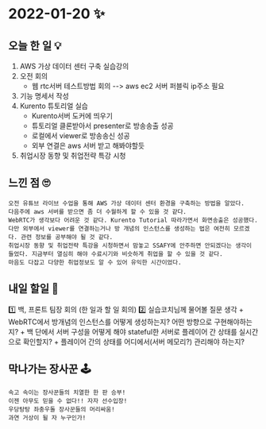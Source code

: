 # 2022-01-20 ✨

## 오늘 한 일 💡

1. AWS 가상 데이터 센터 구축 실습강의
2. 오전 회의
	+ 웹 rtc서버 테스트방법 회의 --> aws ec2 서버 퍼블릭 ip주소 필요
3. 기능 명세서 작성
4. Kurento 튜토리얼 실습
	+ Kurento서버 도커에 띄우기
	+ 튜토리얼 클론받아서 presenter로 방송송출 성공
	+ 로컬에서 viewer로 방송송신 성공
	+ 외부 연결은 aws 서버 받고 해봐야할듯
5. 취업시장 동향 및 취업전략 특강 시청
## 느낀 점 🙄

```
오전 유튜브 라이브 수업을 통해 AWS 가상 데이터 센터 환경을 구축하는 방법을 알았다.  
다음주에 aws 서버를 받으면 좀 더 수월하게 할 수 있을 것 같다.  
WebRTC가 생각보다 어려운 것 같다. Kurento Tutorial 따라가면서 화면송출은 성공했다.  
다만 외부에서 viewer를 연결하는거나 방 개념의 인스턴스를 생성하는 법은 여전히 모르겠다. 관련 정보를 공부해야 될 것 같다.  
취업시장 동향 및 취업전략 특강을 시청하면서 맘놓고 SSAFY에 안주하면 안되겠다는 생각이 들었다. 지금부터 열심히 해야 수료시기와 비슷하게 취업을 할 수 있을 것 같다.  
마음도 다잡고 다양한 취업정보도 알 수 있어 유익한 시간이었다.
```
## 내일 할일 🧐
1️⃣ 백, 프론트 팀장 회의 (한 일과 할 일 회의)
2️⃣ 실습코치님께 물어볼 질문 생각
	+ WebRTC에서 방개념의 인스턴스를 어떻게 생성하는지? 어떤 방향으로 구현해야하는지?
	+ 백 단에서 서버 구성을 어떻게 해야 stateful한 서버로 플레이어 간 상태를 실시간으로 확인할지?
	+ 플레이어 간의 상태를 어디에서(서버 메모리?) 관리해야 하는지? 


## 막나가는 장사꾼 🕹

```
속고 속이는 장사꾼들의 치열한 한 판 승부!
이젠 아무도 믿을 수 없다!! 자자 선수입장!
우당탕탕 좌충우돌 장사꾼들의 머리싸움!
과연 거상이 될 자 누구인가!
```

